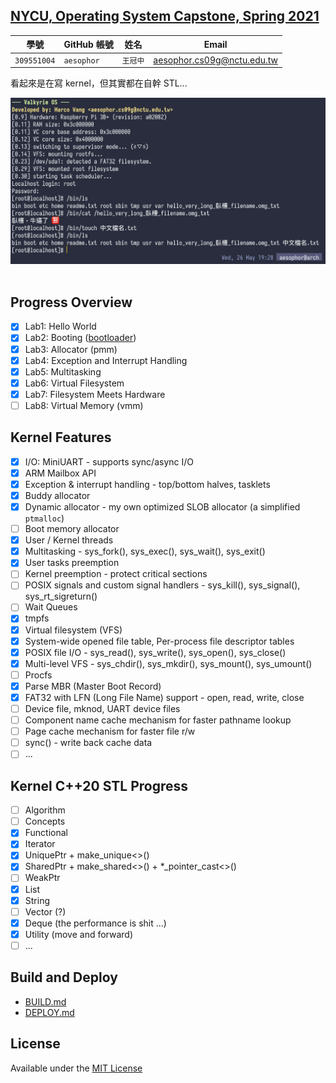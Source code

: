 ## [NYCU, Operating System Capstone, Spring 2021](https://grasslab.github.io/NYCU_Operating_System_Capstone/index.html)

| 學號 | GitHub 帳號 | 姓名 | Email |
| --- | ----------- | --- | --- |
| `309551004` | `aesophor` | `王冠中` | aesophor.cs09g@nctu.edu.tw |

看起來是在寫 kernel，但其實都在自幹 STL...


<div align="center">
<img src="/Documentation/cover.png">
</div>

<br>

## Progress Overview

- [x] Lab1: Hello World
- [x] Lab2: Booting ([bootloader](https://github.com/aesophor/valkyrie/tree/lab2-bootloader))
- [x] Lab3: Allocator (pmm)
- [x] Lab4: Exception and Interrupt Handling
- [x] Lab5: Multitasking
- [x] Lab6: Virtual Filesystem
- [x] Lab7: Filesystem Meets Hardware
- [ ] Lab8: Virtual Memory (vmm)

## Kernel Features
- [x] I/O: MiniUART - supports sync/async I/O
- [x] ARM Mailbox API
- [x] Exception & interrupt handling - top/bottom halves, tasklets
- [x] Buddy allocator
- [x] Dynamic allocator - my own optimized SLOB allocator (a simplified `ptmalloc`)
- [ ] Boot memory allocator
- [x] User / Kernel threads
- [x] Multitasking - sys_fork(), sys_exec(), sys_wait(), sys_exit()
- [x] User tasks preemption
- [ ] Kernel preemption - protect critical sections
- [ ] POSIX signals and custom signal handlers - sys_kill(), sys_signal(), sys_rt_sigreturn()
- [ ] Wait Queues
- [x] tmpfs
- [x] Virtual filesystem (VFS)
- [x] System-wide opened file table, Per-process file descriptor tables
- [x] POSIX file I/O - sys_read(), sys_write(), sys_open(), sys_close()
- [x] Multi-level VFS - sys_chdir(), sys_mkdir(), sys_mount(), sys_umount()
- [ ] Procfs
- [x] Parse MBR (Master Boot Record)
- [x] FAT32 with LFN (Long File Name) support - open, read, write, close
- [ ] Device file, mknod, UART device files
- [ ] Component name cache mechanism for faster pathname lookup
- [ ] Page cache mechanism for faster file r/w
- [ ] sync() - write back cache data
- [ ] ...

## Kernel C++20 STL Progress

- [ ] Algorithm
- [ ] Concepts
- [x] Functional
- [x] Iterator
- [x] UniquePtr + make_unique<>()
- [x] SharedPtr + make_shared<>() + \*_pointer_cast<>()
- [ ] WeakPtr
- [x] List
- [x] String
- [ ] Vector (?)
- [x] Deque (the performance is shit ...)
- [x] Utility (move and forward)
- [ ] ...

## Build and Deploy

* [BUILD.md](https://github.com/aesophor/valkyrie/blob/309551004/Documentation/BUILD.md)
* [DEPLOY.md](https://github.com/aesophor/valkyrie/blob/309551004/Documentation/DEPLOY.md)

## License
Available under the [MIT License](https://github.com/aesophor/valkyrie/blob/309551004/LICENSE)
